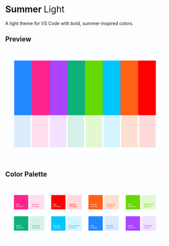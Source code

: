 # Summer <span style="font-weight: 400">Light</span>
A light theme for VS Code with bold, summer-inspired colors.

## Preview

![](Summer-Light.png)

## Color Palette

![](Summer-Light-Palette.png)
